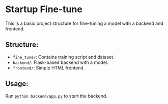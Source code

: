 # Startup Fine-tune

This is a basic project structure for fine-tuning a model with a backend and frontend.

## Structure:
- `fine_tune/`: Contains training script and dataset.
- `backend/`: Flask-based backend with a model.
- `frontend/`: Simple HTML frontend.

## Usage:
Run `python backend/app.py` to start the backend.
